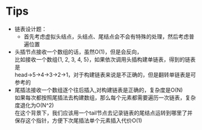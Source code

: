 # Tips

- 链表设计题：
  - 首先考虑虚拟头结点，头结点、尾结点会不会有特殊的处理，然后考虑普遍位置   
- 头插节点接收一个数组的话，虽然O(1)，但是会反向，
  <br>
  比如接收一个数组{1, 2, 3, 4, 5}，如果依次调用头插构建单链表，得到的链表是
  <br>
  head->5->4->3->2->1，对于构建链表来说是不正确的，但是翻转单链表是可参考的
- 尾插法接收一个数组逐个往后插入,对构建链表是正确的，复杂度是O(N)
  <br>
  如果每次都按照尾插法去构建数组，那么每个元素都需要遍历一次链表，复杂度退化为O(N^2)
  <br>
  在这个背景下，我们应该用一个tail节点去记录链表的尾结点运转到哪里了并保存这个指针，方便下次尾插法单个元素插入代价O(1)
